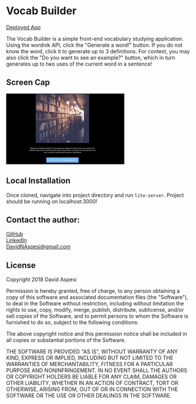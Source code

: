 # Vocab Builder

[Deployed App](http://vocabbuilder.surge.sh/)

The Vocab Builder is a simple front-end vocabulary studying application.  Using the wordnik API, click the "Generate a word!" button.  If you do not know the word, click it to generate up to 3 definitions.  For context, you may also click the "Do you want to see an example?" button, which in turn generates up to two uses of the current word in a sentence!

## Screen Cap

![Screen Capture](./VocabBuilderGif.gif)

## Local Installation

Once cloned, navigate into project directory and run `lite-server`.  Project should be running on localhost:3000!

## Contact the author:

[GitHub](https://github.com/DavidNAspesi/)  
[LinkedIn](https://www.linkedin.com/in/davidnaspesi/)  
DavidNAspesi@gmail.com

## License

Copyright 2018 David Aspesi

Permission is hereby granted, free of charge, to any person obtaining a copy of this software and associated documentation files (the "Software"), to deal in the Software without restriction, including without limitation the rights to use, copy, modify, merge, publish, distribute, sublicense, and/or sell copies of the Software, and to permit persons to whom the Software is furnished to do so, subject to the following conditions:

The above copyright notice and this permission notice shall be included in all copies or substantial portions of the Software.

THE SOFTWARE IS PROVIDED "AS IS", WITHOUT WARRANTY OF ANY KIND, EXPRESS OR IMPLIED, INCLUDING BUT NOT LIMITED TO THE WARRANTIES OF MERCHANTABILITY, FITNESS FOR A PARTICULAR PURPOSE AND NONINFRINGEMENT. IN NO EVENT SHALL THE AUTHORS OR COPYRIGHT HOLDERS BE LIABLE FOR ANY CLAIM, DAMAGES OR OTHER LIABILITY, WHETHER IN AN ACTION OF CONTRACT, TORT OR OTHERWISE, ARISING FROM, OUT OF OR IN CONNECTION WITH THE SOFTWARE OR THE USE OR OTHER DEALINGS IN THE SOFTWARE.